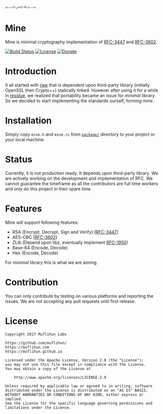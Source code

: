 ﷽

# Mine
Mine is minimal cryptography implementation of [RFC-3447](https://tools.ietf.org/html/rfc3447) and [RFC-3602](https://tools.ietf.org/html/rfc3602).

[![Build Status](https://img.shields.io/travis/muflihun/mine/develop.svg)](https://travis-ci.org/muflihun/mine)
[![License](https://img.shields.io/badge/License-Apache%202.0-blue.svg)](https://github.com/muflihun/mine/blob/master/LICENCE)
[![Donate](https://img.shields.io/badge/Donate-PayPal-green.svg)](https://www.paypal.me/MuflihunDotCom/25)

# Introduction
It all started with [ripe](https://github.com/muflihun/ripe) that is dependent upon third-party library (initially OpenSSL then Crypto++) statically linked. However after using it for a while in [residue](https://github.com/muflihun/residue), we realized that portability became an issue for _minimal_ library. So we decided to start implementing the standards ourself, forming _mine_. 

# Installation
Simply copy `mine.h` and `mine.cc` from [`package/`](/package/) directory to your project or your local machine.

# Status
Currently, it is not production ready. It depends upon third-party library. We are actively working on the development and implementation of RFC. We cannot guarantee the timeframe as all the contributors are full time workers and only do this project in their spare time.

# Features
Mine _will_ support following features:

 * RSA (Encrypt, Decrypt, Sign and Verify) [[RFC-3447](https://tools.ietf.org/html/rfc3447)]
 * AES-CBC [[RFC-3602](https://tools.ietf.org/html/rfc3602)]
 * ZLib (Depend upon libz, eventually implement [RFC-1950](https://tools.ietf.org/html/rfc3602))
 * Base-64 (Encode, Decode)
 * Hex (Encode, Decode)
 
For _minimal_ library this is what we are aiming.

# Contribution
You can only contribute by testing on various platforms and reporting the issues. We are not accepting any pull requests until first release.

# License
```
Copyright 2017 Muflihun Labs

https://github.com/muflihun/
https://muflihun.com
https://muflihun.github.io

Licensed under the Apache License, Version 2.0 (the "License");
you may not use this file except in compliance with the License.
You may obtain a copy of the License at

    http://www.apache.org/licenses/LICENSE-2.0

Unless required by applicable law or agreed to in writing, software
distributed under the License is distributed on an "AS IS" BASIS,
WITHOUT WARRANTIES OR CONDITIONS OF ANY KIND, either express or implied.
See the License for the specific language governing permissions and
limitations under the License.
```
